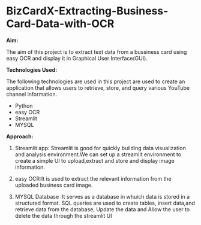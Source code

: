 # BizCardX-Extracting-Business-Card-Data-with-OCR

**Aim:**

 The aim of this project is to extract text data from a bussiness card using easy OCR and display it in Graphical User Interface(GUI). 

**Technologies Used:**

The following technologies are used in this project are used to create an application that allows users to retrieve, store, and query various YouTube channel information.
- Python
- easy OCR 
- Streamlit 
- MYSQL

**Approach:**

1. Streamlit app: Streamlit is good for quickly building data visualization and analysis environment.We can set up a streamlit environment  to create a simple UI to upload,extract and store and display image information.

2. easy OCR:It is used to extract the relevant information from the uploaded business card image.

3. MYSQL Database :It serves as a database in whuich data is stored in a structured format. SQL queries are used to create tables, insert data,and retrieve data from the database, Update the data and Allow the user to delete the data through the streamlit UI
